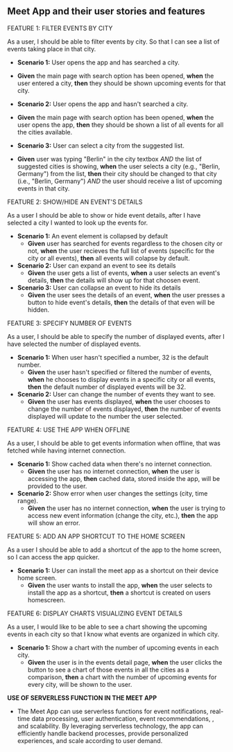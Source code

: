 ## Meet App and their user stories and features

FEATURE 1: FILTER EVENTS BY CITY

As a user, I should be able to filter events by city. So that I can see a list of events taking place in that city.

- **Scenario 1:** User opens the app and has searched a city.

- **Given** the main page with search option has been opened, **when** the user entered a city, **then** they should be shown upcoming events for that city.

- **Scenario 2:** User opens the app and hasn't searched a city.

- **Given** the main page with search option has been opened, **when** the user opens the app, **then** they should be shown a list of all events for all the cities available.

- **Scenario 3:** User can select a city from the suggested list.

- **Given** user was typing "Berlin" in the city textbox _AND_ the list of suggested cities is showing, **when** the user selects a city (e.g., "Berlin, Germany") from the list, **then** their city should be changed to that city (i.e., "Berlin, Germany") _AND_ the user should receive a list of upcoming events in that city.

FEATURE 2: SHOW/HIDE AN EVENT'S DETAILS

As a user I should be able to show or hide event details, after I have selected a city I wanted to look up the events for.

- **Scenario 1:** An event element is collapsed by default
  - **Given** user has searched for events regardless to the chosen city or not, **when** the user recieves the full list of events (specific for the city or all events), **then** all events will colapse by default.
- **Scenario 2:** User can expand an event to see its details
  - **Given** the user gets a list of events, **when** a user selects an event's details, **then** the details will show up for that choosen event.
- **Scenario 3:** User can collapse an event to hide its details
  - **Given** the user sees the details of an event, **when** the user presses a button to hide event's details, **then** the details of that even will be hidden.

FEATURE 3: SPECIFY NUMBER OF EVENTS

As a user, I should be able to specify the number of displayed events, after I have selected the number of displayed events.

- **Scenario 1:** When user hasn't specified a number, 32 is the default number.
  - **Given** the user hasn't specified or filtered the number of events, **when** he chooses to display events in a specific city or all events, **then** the default number of displayed events will be 32.
- **Scenario 2:** User can change the number of events they want to see.
  - **Given** the user has events displayed, **when** the user chooses to change the number of events displayed, **then** the number of events displayed will update to the number the user selected.

FEATURE 4: USE THE APP WHEN OFFLINE

As a user, I should be able to get events information when offline, that was fetched while having internet connection.

- **Scenario 1:** Show cached data when there's no internet connection.
  - **Given** the user has no internet connection, **when** the user is accessing the app, **then** cached data, stored inside the app, will be provided to the user.
- **Scenario 2:** Show error when user changes the settings (city, time range).
  - **Given** the user has no internet connection, **when** the user is trying to access new event information (change the city, etc.), **then** the app will show an error.

FEATURE 5: ADD AN APP SHORTCUT TO THE HOME SCREEN

As a user I should be able to add a shortcut of the app to the home screen, so I can access the app quicker.

- **Scenario 1:** User can install the meet app as a shortcut on their device home screen.
  - **Given** the user wants to install the app, **when** the user selects to install the app as a shortcut, **then** a shortcut is created on users homescreen.

FEATURE 6: DISPLAY CHARTS VISUALIZING EVENT DETAILS

As a user, I would like to be able to see a chart showing the upcoming events in each city so that I know what events are organized in which city.

- **Scenario 1:** Show a chart with the number of upcoming events in each city.
  - **Given** the user is in the events detail page, **when** the user clicks the button to see a chart of those events in all the cities as a comparison, **then** a chart with the number of upcoming events for every city, will be shown to the user.

**USE OF SERVERLESS FUNCTION IN THE MEET APP**

- The Meet App can use serverless functions for event notifications, real-time data processing, user authentication, event recommendations, , and scalability. By leveraging serverless technology, the app can efficiently handle backend processes, provide personalized experiences, and scale according to user demand.
